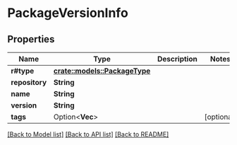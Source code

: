 # PackageVersionInfo

## Properties

Name | Type | Description | Notes
------------ | ------------- | ------------- | -------------
**r#type** | [**crate::models::PackageType**](PackageType.md) |  | 
**repository** | **String** |  | 
**name** | **String** |  | 
**version** | **String** |  | 
**tags** | Option<**Vec<String>**> |  | [optional]

[[Back to Model list]](../README.md#documentation-for-models) [[Back to API list]](../README.md#documentation-for-api-endpoints) [[Back to README]](../README.md)


